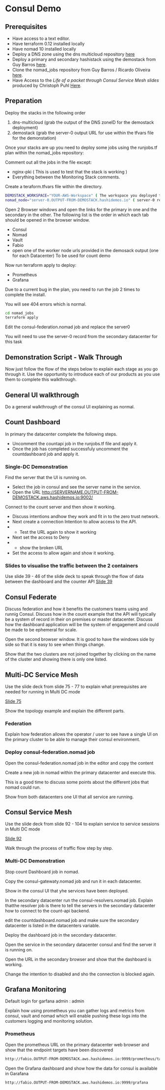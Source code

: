 # Consul Demo

## Prerequisites

* Have access to a text editor.
* Have terraform 0.12 installed locally
* Have nomad 10 installed locally
* Deploy a DNS zone using the dns multicloud repository [here](https://github.com/lhaig/dns-multicloud)
* Deploy a primary and secondary hashistack using the demostack from Guy Barros [here](https://github.com/GuyBarros/terraform-aws-demostack).
* Clone the nomad_jobs repository from Guy Barros / Ricardo Oliveira [here](https://github.com/GuyBarros/nomad_jobs).
* Have Access to the *Life of a packet through Consul Service Mesh slides* produced by Christoph Puhl [Here](https://docs.google.com/presentation/d/1nV_PiPBEXmblLskLJKUxxMWWR1jfZxQseBuNoG_qP8M/edit?usp=sharing).

## Preparation

Deploy the stacks in the following order

1. dns-multicloud (grab the output of the DNS zoneID for the demostack deployment)
2. demostack (grab the server-0 output URL for use within the tfvars file for the demonstation)

Once your stacks are up you need to deploy some jobs using the runjobs.tf plan within the nomad_jobs repository:

Comment out all the jobs in the file except:

* nginx-pki ( This is used to test that the stack is working )
* Everything between the Monitoring Stack comments.

Create a teraform.tfvars file within the directory.

``` bash
DEMOSTACK_WORKSPACE="YOUR-AWS-Workspace" ( The workspace you deployed the demostack to.)
nomad_node="server-0.OUTPUT-FROM-DEMOSTACK.hashidemos.io" ( server-0 record you grabbed from the demostack)
```

Open 2 Browser windows and open the links for the primary in one and the secondary in the other.
The following list is the order in which each tab should be opened in the browser window.

* Consul
* Nomad
* Vault
* Fabio
* open one of the worker node urls provided in the demosack output (one for each Datacenter) To be used for count demo

Now run terraform apply to deploy:

* Prometheus
* Grafana

Due to a current bug in the plan, you need to run the job 2 times to complete the install. 

You will see 404 errors which is normal.

``` bash
cd nomad_jobs
terraform apply
```

Edit the consul-federation.nomad job and replace the server0

You will need to use the server-0 record from the secondary datacenter for this task


## Demonstration Script - Walk Through

Now just follow the flow of the steps below to explain each stage as you go through it.
Use the opportunity to introduce each of our products as you use them to complete this walkthrough.

## General UI walkthrough

Do a general walkthrough of the consul UI explaining as normal.

## Count Dashboard

In primary the datacenter complete the following steps.

* Uncomment the countapi job in the runjobs.tf file and apply it.
* Once the job has completed successfuly uncomment the countdashboard job and apply it.

### Single-DC Demonstration
Find the server that the UI is running on.

* Select the job in consul and see the server name in the service.
* Open the URL http://SERVERNAME.OUTPUT-FROM-DEMOSTACK.aws.hashidemos.io:9002/

Connect to the count server and then show it working.

* Discuss intentions andhow they work and fit in to the zero trust network.
* Next create a connection Intention to allow access to the API.
* * Test the URL again to show it working
* Next set the access to Deny
* * show the broken URL
* Set the access to allow again and show it working.

### Slides to visualise the traffic between the 2 containers

Use slide 39 - 46 of the slide deck to speak through the flow of data between the dashboard and the counter API
[Slide 39](https://docs.google.com/presentation/d/1nV_PiPBEXmblLskLJKUxxMWWR1jfZxQseBuNoG_qP8M/edit#slide=id.g606d39086c_0_183)

## Consul Federate

Discuss federation and how it benefits the customers teams using and runnig Consul.
Discuss how in the count example that the API will typically be a system of record in their on premises or master datacenter. Discuss how the dashboard application will be the system of engagement and could be made to be ephemeral for scale.

Open the second browser window. It is good to have the windows side by side so that it is easy to see when things change.

Show that the two clusters are not joined together by clicking on the name of the cluster and showing there is only one listed.

## Multi-DC Service Mesh

Use the slide deck from slide 75 - 77 to explain what prerequisites are needed for running in Multi DC mode

[Slide 75](https://docs.google.com/presentation/d/1nV_PiPBEXmblLskLJKUxxMWWR1jfZxQseBuNoG_qP8M/edit#slide=id.g606d39086c_0_521)

Show the topology example and explain the different parts.

### Federation

Explain how federation allows the operator / user to see have a single UI on the primary cluster to be able to manage their consul environment.

### Deploy consul-federation.nomad job

Open the consul-federation.nomad job in the editor and copy the content

Create a new job in nomad within the primary datacenter and execute this.

This is a good time to discuss some points about the different jobs that nomad could run.

Show from both datacenters one UI that all service are running.

## Consul Service Mesh

Use the slide deck from slide 92 - 104 to explain service to service sessions in Multi DC mode

[Slide 92](https://docs.google.com/presentation/d/1nV_PiPBEXmblLskLJKUxxMWWR1jfZxQseBuNoG_qP8M/edit#slide=id.g608368cd7c_0_692)

Walk through the process of traffic flow step by step.

### Multi-DC Demonstration

Stop count Dashboard job in nomad.

Copy the consul-gatewaty.nomad job and run it in each datacenter.

Show in the consul UI that yhe services have been deployed.

In the secondary datacenter run the consul-resolvers.nomad job. Explain thatthe resolver job is there to tell the servers in the secondary datacenter how to connect to the count-api backend.

edit the countdashboard.nomad job and make sure the secondary datacenter is listed in the datacenters variable.

Deploy the dashboard job in the secondary datacenter.

Open the service in the secondary datacenter consul and find the server it is running on.

Open the URL in the secondary browser and show that the dashboard is working.

Change the intention to disabled and sho the connection is blocked again.

## Grafana Monitoring

Default login for garfana admin : admin

Explain how using prometheus you can gather logs and metrics from consul, vault and nomad which will enable pushing these logs into the customers logging and monitoring solution.

### Prometheus

Open the prometheus URL on the primary datacenter web browser and show that the endpoint targets have been discovered

```bash
http://fabio.OUTPUT-FROM-DEMOSTACK.aws.hashidemos.io:9999/prometheus/targets

```

Open the Grafana dashboard and show how the data for consul is available in Garafana

```bash
http://fabio.OUTPUT-FROM-DEMOSTACK.aws.hashidemos.io:9999/grafana

```
